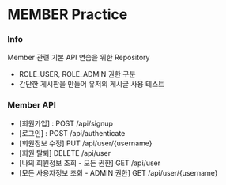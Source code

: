 # MEMBER Practice

### Info
Member 관련 기본 API 연습을 위한 Repository

- ROLE_USER, ROLE_ADMIN 권한 구분
- 간단한 게시판을 만들어 유저의 게시글 사용 테스트


### Member API
* [회원가입] : POST /api/signup
* [로그인] : POST /api/authenticate
* [회원정보 수정] PUT /api/user/{username}
* [회원 탈퇴] DELETE /api/user
* [나의 회원정보 조회 - 모든 권한] GET /api/user
* [모든 사용자정보 조회 - ADMIN 권한] GET /api/user/{username}
